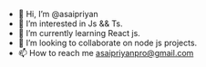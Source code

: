 - 👋 Hi, I’m @asaipriyan
- 👀 I’m interested in Js && Ts.
- 🌱 I’m currently learning React js.
- 💞️ I’m looking to collaborate on node js projects.
- 📫 How to reach me asaipriyanpro@gmail.com

<!---
asaipriyan/asaipriyan is a ✨ special ✨ repository because its `README.md` (this file) appears on your GitHub profile.
You can click the Preview link to take a look at your changes.
--->
